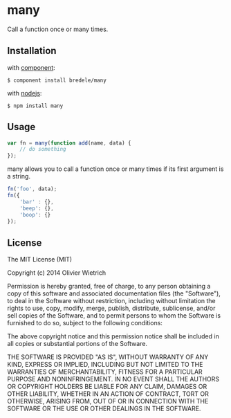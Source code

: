 many
====

  Call a function once or many times.

	
## Installation

with [component](http://github.com/component/component):

	$ component install bredele/many

with [nodejs](http://nodejs.org):

	$ npm install many


## Usage


```js
var fn = many(function add(name, data) {
	// do something
});
```

  many allows you to call a function once or many times if its first argument is a string.

```js
fn('foo', data);
fn({
	'bar' : {},
	'beep': {},
	'boop': {}
});
```

## License

The MIT License (MIT)

Copyright (c) 2014 Olivier Wietrich

Permission is hereby granted, free of charge, to any person obtaining a copy
of this software and associated documentation files (the "Software"), to deal
in the Software without restriction, including without limitation the rights
to use, copy, modify, merge, publish, distribute, sublicense, and/or sell
copies of the Software, and to permit persons to whom the Software is
furnished to do so, subject to the following conditions:

The above copyright notice and this permission notice shall be included in all
copies or substantial portions of the Software.

THE SOFTWARE IS PROVIDED "AS IS", WITHOUT WARRANTY OF ANY KIND, EXPRESS OR
IMPLIED, INCLUDING BUT NOT LIMITED TO THE WARRANTIES OF MERCHANTABILITY,
FITNESS FOR A PARTICULAR PURPOSE AND NONINFRINGEMENT. IN NO EVENT SHALL THE
AUTHORS OR COPYRIGHT HOLDERS BE LIABLE FOR ANY CLAIM, DAMAGES OR OTHER
LIABILITY, WHETHER IN AN ACTION OF CONTRACT, TORT OR OTHERWISE, ARISING FROM,
OUT OF OR IN CONNECTION WITH THE SOFTWARE OR THE USE OR OTHER DEALINGS IN THE
SOFTWARE.